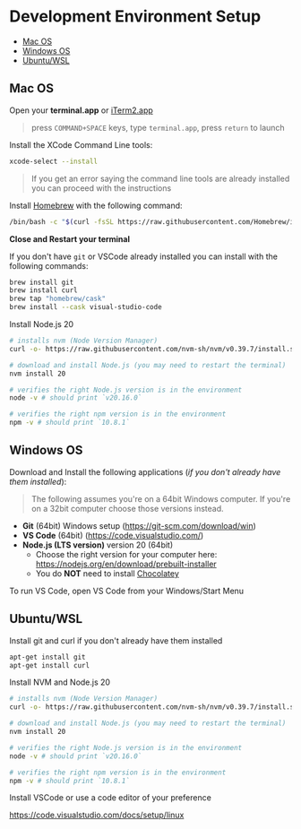 # Development Environment Setup

- [Mac OS](#mac-os)
- [Windows OS](#windows-os)
- [Ubuntu/WSL](#ubuntuwsl)

## Mac OS

Open your **terminal.app** or [iTerm2.app](https://iterm2.com/)

> press `COMMAND+SPACE` keys, type `terminal.app`, press `return` to launch

Install the XCode Command Line tools:

```bash
xcode-select --install
```

> If you get an error saying the command line tools are already installed you can proceed with the instructions

Install [Homebrew](https://brew.sh/) with the following command:

```bash
/bin/bash -c "$(curl -fsSL https://raw.githubusercontent.com/Homebrew/install/HEAD/install.sh)"
```

**Close and Restart your terminal**

If you don't have `git` or VSCode already installed you can install with the following commands:

```bash
brew install git
brew install curl
brew tap "homebrew/cask"
brew install --cask visual-studio-code
```

Install Node.js 20

```bash
# installs nvm (Node Version Manager)
curl -o- https://raw.githubusercontent.com/nvm-sh/nvm/v0.39.7/install.sh | bash

# download and install Node.js (you may need to restart the terminal)
nvm install 20

# verifies the right Node.js version is in the environment
node -v # should print `v20.16.0`

# verifies the right npm version is in the environment
npm -v # should print `10.8.1`
```

## Windows OS

Download and Install the following applications (_if you don't already have them installed_):

> The following assumes you're on a 64bit Windows computer. If you're on a 32bit computer choose those versions instead.

- **Git** (64bit) Windows setup (https://git-scm.com/download/win)
- **VS Code** (64bit) (https://code.visualstudio.com/)
- **Node.js (LTS version)** version 20 (64bit)
  - Choose the right version for your computer here: https://nodejs.org/en/download/prebuilt-installer
  - You do **NOT** need to install [Chocolatey](https://chocolatey.org/)

To run VS Code, open VS Code from your Windows/Start Menu

## Ubuntu/WSL

Install git and curl if you don't already have them installed

```bash
apt-get install git
apt-get install curl
```

Install NVM and Node.js 20

```bash
# installs nvm (Node Version Manager)
curl -o- https://raw.githubusercontent.com/nvm-sh/nvm/v0.39.7/install.sh | bash

# download and install Node.js (you may need to restart the terminal)
nvm install 20

# verifies the right Node.js version is in the environment
node -v # should print `v20.16.0`

# verifies the right npm version is in the environment
npm -v # should print `10.8.1`
```

Install VSCode or use a code editor of your preference

https://code.visualstudio.com/docs/setup/linux
